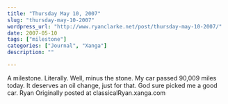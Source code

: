 ```yaml
---
title: "Thursday May 10, 2007"
slug: "thursday-may-10-2007"
wordpress_url: "http://www.ryanclarke.net/post/thursday-may-10-2007/"
date: 2007-05-10
tags: ["milestone"]
categories: ["Journal", "Xanga"]
description: ""

---
```


A milestone.
Literally.
Well, minus the stone.
My car passed 90,009 miles today.
It deserves an oil change, just for that.
God sure picked me a good car.
Ryan
Originally posted at classicalRyan.xanga.com
